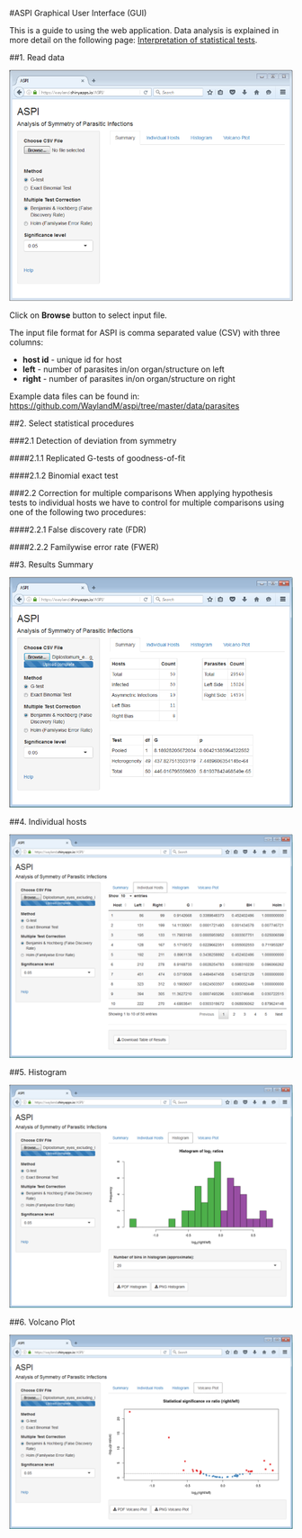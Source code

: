 #ASPI Graphical User Interface (GUI)

This is a guide to using the web application. Data analysis is explained in more detail on the following page: [Interpretation of statistical tests](https://github.com/WaylandM/aspi/blob/master/doc/statistical_tests_interpretation.md).

##1. Read data

<img src="https://raw.githubusercontent.com/WaylandM/aspi/master/images/start.PNG" width="550" alt="Start screen">

Click on **Browse** button to select input file.

The input file format for ASPI is comma separated value (CSV) with three columns:
* **host id** - unique id for host
* **left** - number of parasites in/on organ/structure on left
* **right** - number of parasites in/on organ/structure on right

Example data files can be found in: https://github.com/WaylandM/aspi/tree/master/data/parasites


##2. Select statistical procedures

###2.1 Detection of deviation from symmetry

####2.1.1 Replicated G-tests of goodness-of-fit

####2.1.2 Binomial exact test

###2.2 Correction for multiple comparisons
When applying hypothesis tests to individual hosts we have to control for multiple comparisons using one of the following two procedures:

####2.2.1 False discovery rate (FDR)

####2.2.2 Familywise error rate (FWER)

##3. Results Summary

<img src="https://raw.githubusercontent.com/WaylandM/aspi/master/images/summary_tab.PNG" width="550" alt="Summary tab">


##4. Individual hosts

<img src="https://raw.githubusercontent.com/WaylandM/aspi/master/images/individual_hosts_tab.PNG" width="550" alt="Start screen">


##5. Histogram

<img src="https://raw.githubusercontent.com/WaylandM/aspi/master/images/histogram_tab.PNG" width="550" alt="Start screen">


##6. Volcano Plot

<img src="https://raw.githubusercontent.com/WaylandM/aspi/master/images/volcano_plot_tab.PNG" width="550" alt="Start screen">



